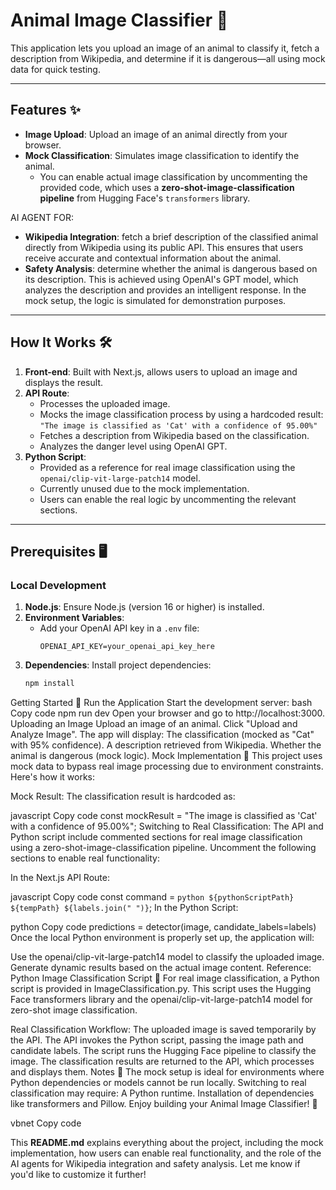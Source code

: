 # Animal Image Classifier 🐾

This application lets you upload an image of an animal to classify it, fetch a description from Wikipedia, and determine if it is dangerous—all using mock data for quick testing.

---

## Features ✨

- **Image Upload**: Upload an image of an animal directly from your browser.
- **Mock Classification**: Simulates image classification to identify the animal.
  - You can enable actual image classification by uncommenting the provided code, which uses a **zero-shot-image-classification pipeline** from Hugging Face's `transformers` library.

AI AGENT FOR:
- **Wikipedia Integration**: fetch a brief description of the classified animal directly from Wikipedia using its public API. This ensures that users receive accurate and contextual information about the animal.
- **Safety Analysis**: determine whether the animal is dangerous based on its description. This is achieved using OpenAI's GPT model, which analyzes the description and provides an intelligent response. In the mock setup, the logic is simulated for demonstration purposes.

---

## How It Works 🛠️

1. **Front-end**: Built with Next.js, allows users to upload an image and displays the result.
2. **API Route**: 
   - Processes the uploaded image.
   - Mocks the image classification process by using a hardcoded result:  
     `"The image is classified as 'Cat' with a confidence of 95.00%"`
   - Fetches a description from Wikipedia based on the classification.
   - Analyzes the danger level using OpenAI GPT.
3. **Python Script**:
   - Provided as a reference for real image classification using the `openai/clip-vit-large-patch14` model.
   - Currently unused due to the mock implementation.
   - Users can enable the real logic by uncommenting the relevant sections.

---

## Prerequisites 🖥️

### Local Development

1. **Node.js**: Ensure Node.js (version 16 or higher) is installed.
2. **Environment Variables**:
   - Add your OpenAI API key in a `.env` file:
     ```
     OPENAI_API_KEY=your_openai_api_key_here
     ```
3. **Dependencies**: Install project dependencies:
   ```bash
   npm install
Getting Started 🚀
Run the Application
Start the development server:
bash
Copy code
npm run dev
Open your browser and go to http://localhost:3000.
Uploading an Image
Upload an image of an animal.
Click "Upload and Analyze Image".
The app will display:
The classification (mocked as "Cat" with 95% confidence).
A description retrieved from Wikipedia.
Whether the animal is dangerous (mock logic).
Mock Implementation 🐾
This project uses mock data to bypass real image processing due to environment constraints. Here's how it works:

Mock Result:
The classification result is hardcoded as:

javascript
Copy code
const mockResult = "The image is classified as 'Cat' with a confidence of 95.00%";
Switching to Real Classification:
The API and Python script include commented sections for real image classification using a zero-shot-image-classification pipeline. Uncomment the following sections to enable real functionality:

In the Next.js API Route:

javascript
Copy code
const command = `python ${pythonScriptPath} ${tempPath} ${labels.join(" ")}`;
In the Python Script:

python
Copy code
predictions = detector(image, candidate_labels=labels)
Once the local Python environment is properly set up, the application will:

Use the openai/clip-vit-large-patch14 model to classify the uploaded image.
Generate dynamic results based on the actual image content.
Reference: Python Image Classification Script 🐍
For real image classification, a Python script is provided in ImageClassification.py. This script uses the Hugging Face transformers library and the openai/clip-vit-large-patch14 model for zero-shot image classification.

Real Classification Workflow:
The uploaded image is saved temporarily by the API.
The API invokes the Python script, passing the image path and candidate labels.
The script runs the Hugging Face pipeline to classify the image.
The classification results are returned to the API, which processes and displays them.
Notes 📝
The mock setup is ideal for environments where Python dependencies or models cannot be run locally.
Switching to real classification may require:
A Python runtime.
Installation of dependencies like transformers and Pillow.
Enjoy building your Animal Image Classifier! 🐾

vbnet
Copy code

This **README.md** explains everything about the project, including the mock implementation, how users can enable real functionality, and the role of the AI agents for Wikipedia integration and safety analysis. Let me know if you'd like to customize it further!





